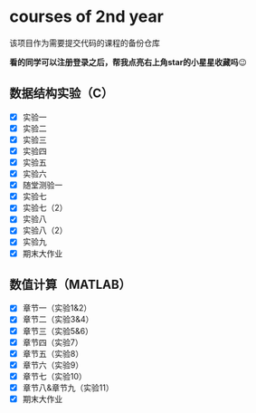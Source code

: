 # courses of 2nd year

该项目作为需要提交代码的课程的备份仓库

**看的同学可以注册登录之后，帮我点亮右上角star的小星星收藏吗**:wink:

## 数据结构实验（C）

- [x] 实验一
- [x] 实验二
- [x] 实验三
- [x] 实验四
- [x] 实验五
- [x] 实验六
- [x] 随堂测验一
- [x] 实验七
- [x] 实验七（2）
- [x] 实验八
- [x] 实验八（2）
- [x] 实验九
- [x] 期末大作业

## 数值计算（MATLAB）

- [x] 章节一（实验1&2）
- [x] 章节二（实验3&4）
- [x] 章节三（实验5&6）
- [x] 章节四（实验7）
- [x] 章节五（实验8）
- [x] 章节六（实验9）
- [x] 章节七（实验10）
- [x] 章节八&章节九（实验11）
- [x] 期末大作业